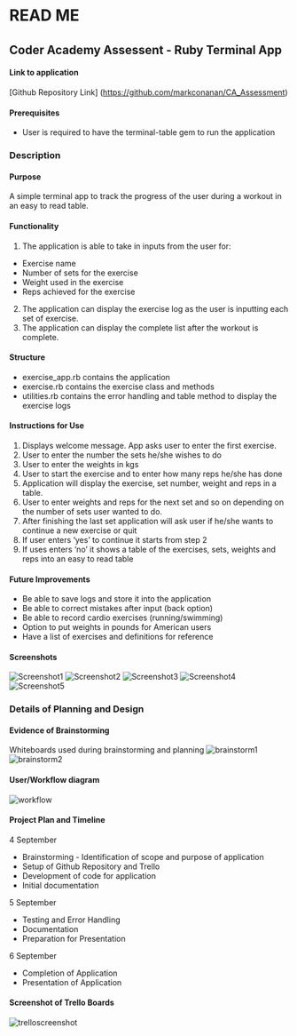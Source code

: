 # READ ME 
######
## Coder Academy Assessent - Ruby Terminal App

#### Link to application
[Github Repository Link] (https://github.com/markconanan/CA_Assessment)

#### Prerequisites
* User is required to have the terminal-table gem to run the application

### **Description**
#### **Purpose**
A simple terminal app to track the progress of the user during a workout in an easy to read table.
#### **Functionality**
1. The application is able to take in inputs from the user for:
* Exercise name
* Number of sets for the exercise
* Weight used in the exercise
* Reps achieved for the exercise
2. The application can display the exercise log as the user is inputting each set of exercise.
3. The application can display the complete list after the workout is complete.
#### **Structure**
* exercise_app.rb contains the application
* exercise.rb contains the exercise class and methods
* utilities.rb contains the error handling and table method to display the exercise logs


#### **Instructions for Use**
1. Displays welcome message. App asks user to enter the first exercise.
2. User to enter the number the sets he/she wishes to do 
3. User to enter the weights in kgs
4. User to start the exercise and to enter how many reps he/she has done
5. Application will display the exercise, set number, weight and reps in a table. 
6. User to enter weights and reps for the next set and so on depending on the number of sets user wanted to do.
7. After finishing the last set application will ask user if he/she wants to continue a new exercise or quit
8. If user enters ‘yes’ to continue it starts from step 2
9. If uses enters ‘no’ it shows a table of the exercises, sets, weights and reps into an easy to read table
#### **Future Improvements**
* Be able to save logs and store it into the application
* Be able to correct mistakes after input (back option)
* Be able to record cardio exercises (running/swimming)
* Option to put weights in pounds for American users
* Have a list of exercises and definitions for reference

#### **Screenshots**

![Screenshot1 ](/docs/screenshot1.png)
![Screenshot2 ](/docs/screenshot2.png)
![Screenshot3 ](/docs/screenshot3.png)
![Screenshot4 ](/docs/screenshot4.png)
![Screenshot5 ](/docs/screenshot5.png)

### **Details of Planning and Design**

#### **Evidence of Brainstorming**
Whiteboards used during brainstorming and planning
![brainstorm1 ](/docs/brainstorm1.png)
![brainstorm2](/docs/brainstorm2.png)

#### **User/Workflow diagram**
![workflow](/docs/flowchart.png)

#### **Project Plan and Timeline**
4 September
* Brainstorming - Identification of scope and purpose of application
* Setup of Github Repository and Trello
* Development of code for application 
* Initial documentation

5 September
* Testing and Error Handling
* Documentation
* Preparation for Presentation

6 September
* Completion of Application
* Presentation of Application 

#### **Screenshot of Trello Boards**
![trelloscreenshot](/docs/trelloscreenshot.png)



